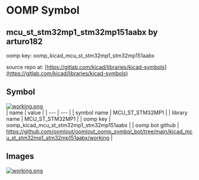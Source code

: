 # OOMP Symbol  
## mcu_st_stm32mp1_stm32mp151aabx  by arturo182  
  
oomp key: oomp_kicad_mcu_st_stm32mp1_stm32mp151aabx  
  
source repo at: [https://gitlab.com/kicad/libraries/kicad-symbols](https://gitlab.com/kicad/libraries/kicad-symbols)  
## Symbol  
  
[![working.png](working_600.png)](working.png)  
| name | value | 
| --- | --- | 
| symbol name | MCU_ST_STM32MP1 | 
| library name | MCU_ST_STM32MP1 | 
| oomp key | oomp_kicad_mcu_st_stm32mp1_stm32mp151aabx | 
| oomp bot github | https://github.com/oomlout/oomlout_oomp_symbol_bot/tree/main/kicad_mcu_st_stm32mp1_stm32mp151aabx/working | 
## Images  
  
[![working.png](working_140.png)](working.png)  
